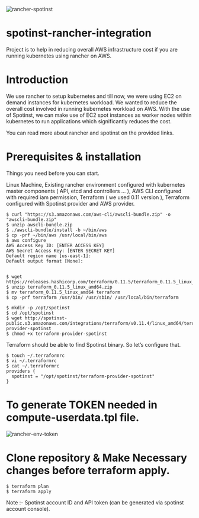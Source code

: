![rancher-spotinst](https://user-images.githubusercontent.com/38158144/39124324-abf86ade-4718-11e8-82b5-5322cd5d7408.jpeg)

# spotinst-rancher-integration
Project is to help in reducing overall AWS infrastructure cost if you are running kubernetes using rancher on AWS.

# Introduction

We use rancher to setup kubernetes and till now, we were using EC2 on demand instances for kubernetes workload. We wanted to reduce the overall cost involved in running kubernetes workload on AWS. With the use of Spotinst, we can make use of EC2 spot instances as worker nodes within kubernetes to run applications which significantly reduces the cost. 

You can read more about rancher and spotinst on the provided links.

# Prerequisites & installation

Things you need before you can start. 

Linux Machine, Existing rancher environment configured with kubernetes master components ( API, etcd and controllers ... ), AWS CLI configured with required iam permission, Terraform ( we used 0.11 version ), Terraform configured with Spotinst provider and AWS provider.

```
$ curl "https://s3.amazonaws.com/aws-cli/awscli-bundle.zip" -o "awscli-bundle.zip"
$ unzip awscli-bundle.zip
$ ./awscli-bundle/install -b ~/bin/aws
$ cp -prf ~/bin/aws /usr/local/bin/aws
$ aws configure
AWS Access Key ID: [ENTER ACCESS KEY]
AWS Secret Access Key: [ENTER SECRET KEY]
Default region name [us-east-1]: 
Default output format [None]:


$ wget https://releases.hashicorp.com/terraform/0.11.5/terraform_0.11.5_linux_amd64.zip
$ unzip terraform_0.11.5_linux_amd64.zip
$ mv terraform_0.11.5_linux_amd64 terraform
$ cp -prf terraform /usr/bin/ /usr/sbin/ /usr/local/bin/terraform

$ mkdir -p /opt/spotinst
$ cd /opt/spotinst
$ wget http://spotinst-public.s3.amazonaws.com/integrations/terraform/v0.11.4/linux_amd64/terraform-provider-spotinst
$ chmod +x terraform-provider-spotinst
```

Terraform should be able to find Spotinst binary. So let’s configure that.
```
$ touch ~/.terraformrc
$ vi ~/.terraformrc
$ cat ~/.terraformrc
providers {
  spotinst = "/opt/spotinst/terraform-provider-spotinst"
}
```

# To generate TOKEN needed in compute-userdata.tpl file.

![rancher-env-token](https://user-images.githubusercontent.com/38158144/39396196-7438892e-4b07-11e8-8101-08f2740ea316.jpg)

# Clone repository & Make Necessary changes before terraform apply.

```
$ terraform plan
$ terraform apply
```

Note :- Spotinst account ID and API token (can be generated via spotinst account console). 
 
